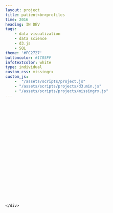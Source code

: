 ```yaml
---
layout: project
title: patient<br>profiles
time: 2016
heading: IN DEV
tags:
    - data visualization
    - data science
    - d3.js
    - SQL
theme: '#FC2727'
buttoncolor: #1C85FF
infotextcolor: white
type: individual
custom_css: missingrx
custom_js:  
    -  "/assets/scripts/project.js"
    - "/assets/scripts/projects/d3.min.js"         
    - "/assets/scripts/projects/missingrx.js"
---
```


<section class="block block-data-visual noshadow">
    <div class="chartwrapper">
        <svg class="axislabels"></svg>
        <div style="clear:both"></div>
        <div class="chart-height-holder">
            <div class="chart-tooltip-holder">
                <svg class="chart">      
                </svg>
            </div>            
        </div> 
        
    </div>  
</section>